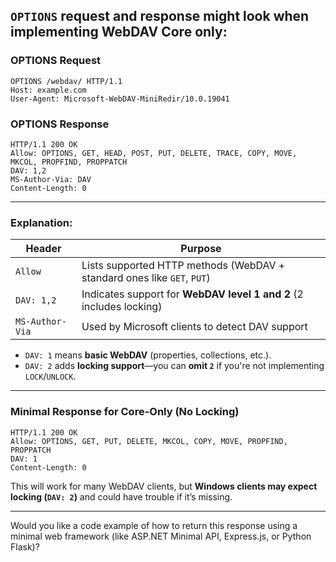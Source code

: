 ## **`OPTIONS`** request and response might look when implementing **WebDAV Core only**:


### **OPTIONS Request**
```http
OPTIONS /webdav/ HTTP/1.1
Host: example.com
User-Agent: Microsoft-WebDAV-MiniRedir/10.0.19041
```

### **OPTIONS Response**
```http
HTTP/1.1 200 OK
Allow: OPTIONS, GET, HEAD, POST, PUT, DELETE, TRACE, COPY, MOVE, MKCOL, PROPFIND, PROPPATCH
DAV: 1,2
MS-Author-Via: DAV
Content-Length: 0
```

---

### Explanation:

| Header         | Purpose                                                                 |
|----------------|-------------------------------------------------------------------------|
| `Allow`        | Lists supported HTTP methods (WebDAV + standard ones like `GET`, `PUT`) |
| `DAV: 1,2`     | Indicates support for **WebDAV level 1 and 2** (2 includes locking)      |
| `MS-Author-Via`| Used by Microsoft clients to detect DAV support                          |

- `DAV: 1` means **basic WebDAV** (properties, collections, etc.).
- `DAV: 2` adds **locking support**—you can **omit `2`** if you're not implementing `LOCK`/`UNLOCK`.

---

### Minimal Response for Core-Only (No Locking)
```http
HTTP/1.1 200 OK
Allow: OPTIONS, GET, PUT, DELETE, MKCOL, COPY, MOVE, PROPFIND, PROPPATCH
DAV: 1
Content-Length: 0
```

This will work for many WebDAV clients, but **Windows clients may expect locking (`DAV: 2`)** and could have trouble if it’s missing.

---

Would you like a code example of how to return this response using a minimal web framework (like ASP.NET Minimal API, Express.js, or Python Flask)?